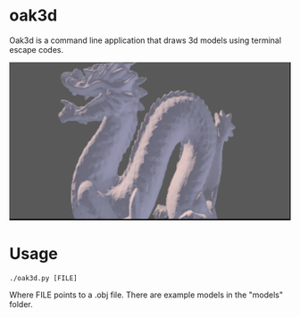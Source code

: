 # oak3d

Oak3d is a command line application that draws 3d models using
terminal escape codes.

![Screenshot](screenshot.png)

# Usage

```
./oak3d.py [FILE]
```

Where FILE points to a .obj file. There are example models in the "models" folder.
